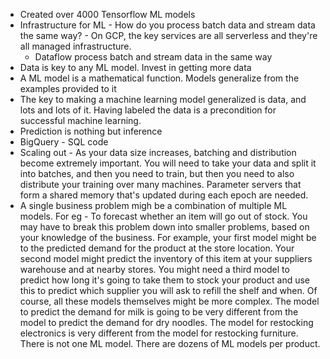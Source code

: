 
* Created over 4000 Tensorflow ML models
* Infrastructure for ML - How do you process batch data and stream data the same way? - On GCP, the key services are all serverless and they're all managed infrastructure.
  * Dataflow process batch and stream data in the same way
* Data is key to any ML model. Invest in getting more data
* A ML model is a mathematical function. Models generalize from the examples provided to it
* The key to making a machine learning model generalized is data, and lots and lots of it. Having labeled the data is a precondition for successful machine learning.
* Prediction is nothing but inference
* BigQuery - SQL code
* Scaling out - As your data size increases, batching and distribution become extremely important. You will need to take your data and split it into batches, and then you need to train, but then you need to also distribute your training over many machines. Parameter servers that form a shared memory that's updated during each epoch are needed. 
* A single business problem migh be a combination of multiple ML models. For eg - To forecast whether an item will go out of stock. You may have to break this problem down into smaller problems, based on your knowledge of the business. For example, your first model might be to the predicted demand for the product at the store location. Your second model might predict the inventory of this item at your suppliers warehouse and at nearby stores. You might need a third model to predict how long it's going to take them to stock your product and use this to predict which supplier you will ask to refill the shelf and when. Of course, all these models themselves might be more complex. The model to predict the demand for milk is going to be very different from the model to predict the demand for dry noodles. The model for restocking electronics is very different from the model for restocking furniture. There is not one ML model. There are dozens of ML models per product.









